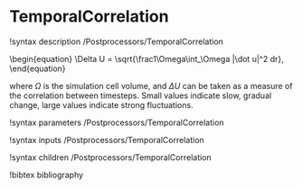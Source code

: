 # TemporalCorrelation

!syntax description /Postprocessors/TemporalCorrelation

\begin{equation}
  \Delta U = \sqrt{\frac1\Omega\int_\Omega |\dot u|^2 dr},
\end{equation}

where $\Omega$ is the simulation cell volume, and $\Delta U$ can be taken as a
measure of the correlation between timesteps. Small values indicate slow,
gradual change, large values indicate strong fluctuations.

!syntax parameters /Postprocessors/TemporalCorrelation

!syntax inputs /Postprocessors/TemporalCorrelation

!syntax children /Postprocessors/TemporalCorrelation

!bibtex bibliography
